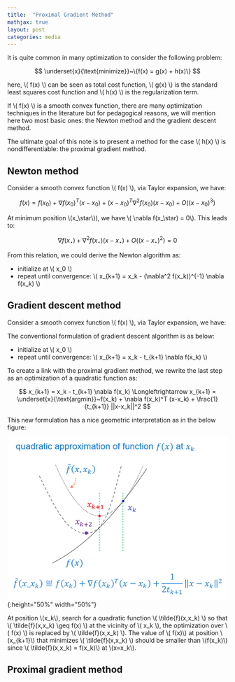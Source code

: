 ```yaml
---
title:  "Proximal Gradient Method"
mathjax: true
layout: post
categories: media
---
```


It is quite common in many optimization to consider the following problem:

$$
\underset{x}{\text{minimize}}~\{f(x) = g(x) + h(x)\}
$$

here, \\( f(x) \\) can be seen as total cost function, \\( g(x) \\) is the standard least squares cost function and \\( h(x) \\) is the regularization term.

If \\( f(x) \\) is a smooth convex function, there are many optimization techniques in the literature but for pedagogical reasons, we will mention here two most basic ones: the Newton method and the gradient descent method.

The ultimate goal of this note is to present a method for the case \\( h(x) \\) is nondifferentiable: the proximal gradient method.

## Newton method

Consider a smooth convex function \\( f(x) \\), via Taylor expansion, we have:

$$
f(x) = f(x_0) + \nabla f(x_0)^T (x-x_0) + (x-x_0)^T\nabla^2 f(x_0) (x-x_0) +O((x-x_0)^3)
$$

At minimum position \\(x\_\star\\)), we have \\( \nabla f(x\_\star) = 0\\). This leads to:

$$
\nabla f(x_\star) + \nabla^2 f(x_\star) (x-x_\star) +O((x-x_\star)^2) = 0
$$

From this relation, we could derive the Newton algorithm as:

- initialize at \\( x_0 \\)
- repeat until convergence: \\( x_{k+1} = x_k - (\nabla^2 f(x_k))^{-1} \nabla f(x_k) \\)

## Gradient descent method

Consider a smooth convex function \\( f(x) \\), via Taylor expansion, we have:

The conventional formulation of gradient descent algorithm is as below:

- initialize at \\( x_0 \\)
- repeat until convergence: \\( x_{k+1} = x_k - t_{k+1} \nabla f(x_k) \\)

To create a link with the proximal gradient method, we rewrite the last step as an optimization of a quadratic function as:

$$
x_{k+1} = x_k - t_{k+1} \nabla f(x_k) \Longleftrightarrow x_{k+1} = \underset{x}{\text{argmin}}~f(x_k) + \nabla f(x_k)^T (x-x_k) + \frac{1}{t_{k+1}} ||x-x_k||^2
$$

This new formulation has a nice geometric interpretation as in the below figure: 

![quadratic approximation](/images/quadratic_approximation.PNG){:height="50%" width="50%"}

At position \\(x_k\\), search for a quadratic function \\( \tilde{f}(x,x_k) \\) so that \\( \tilde{f}(x,x_k) \geq f(x) \\) at the vicinity of \\( x_k \\), the optimization over \\( f(x) \\) is replaced by \\( \tilde{f}(x,x_k) \\). The value of \\( f(x)\\) at position \\(x_{k+1}\\) that minimizes \\( \tilde{f}(x,x_k) \\) should be smaller than \\(f(x_k)\\) since \\( \tilde{f}(x,x_k) = f(x_k)\\) at \\(x=x_k\\).


## Proximal gradient method
